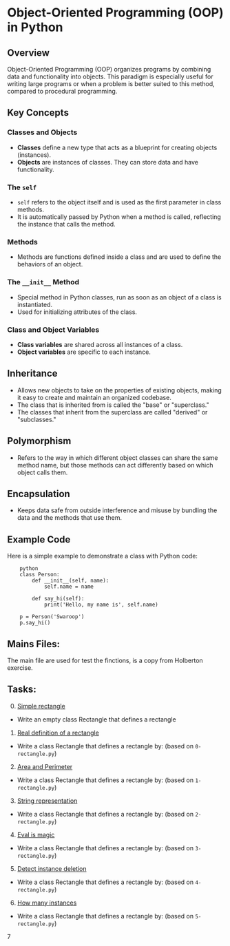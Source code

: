 # Object-Oriented Programming (OOP) in Python

## Overview
Object-Oriented Programming (OOP) organizes programs by combining data and functionality into objects. This paradigm is especially useful for writing large programs or when a problem is better suited to this method, compared to procedural programming.

## Key Concepts

### Classes and Objects
- **Classes** define a new type that acts as a blueprint for creating objects (instances).
- **Objects** are instances of classes. They can store data and have functionality.

### The `self`
- `self` refers to the object itself and is used as the first parameter in class methods.
- It is automatically passed by Python when a method is called, reflecting the instance that calls the method.

### Methods
- Methods are functions defined inside a class and are used to define the behaviors of an object.

### The `__init__` Method
- Special method in Python classes, run as soon as an object of a class is instantiated.
- Used for initializing attributes of the class.

### Class and Object Variables
- **Class variables** are shared across all instances of a class.
- **Object variables** are specific to each instance.

## Inheritance
- Allows new objects to take on the properties of existing objects, making it easy to create and maintain an organized codebase.
- The class that is inherited from is called the "base" or "superclass."
- The classes that inherit from the superclass are called "derived" or "subclasses."

## Polymorphism
- Refers to the way in which different object classes can share the same method name, but those methods can act differently based on which object calls them.

## Encapsulation
- Keeps data safe from outside interference and misuse by bundling the data and the methods that use them.

## Example Code

Here is a simple example to demonstrate a class with Python code:

        python
        class Person:
            def __init__(self, name):
                self.name = name

            def say_hi(self):
                print('Hello, my name is', self.name)

        p = Person('Swaroop')
        p.say_hi()

## Mains Files:

 The main file are used for test the finctions, is a copy from Holberton exercise.

## Tasks:

0. [Simple rectangle](./0-rectangle.py)

 * Write an empty class Rectangle that defines a rectangle

1. [Real definition of a rectangle](./1-rectangle.py)

 * Write a class Rectangle that defines a rectangle by: (based on `0-rectangle.py`)

2. [Area and Perimeter](./2-rectangle.py)

 * Write a class Rectangle that defines a rectangle by: (based on `1-rectangle.py`)

3. [String representation](./3-rectangle.py)

 * Write a class Rectangle that defines a rectangle by: (based on `2-rectangle.py`)

4. [Eval is magic](./4-rectangle.py)

 * Write a class Rectangle that defines a rectangle by: (based on `3-rectangle.py`)

5. [Detect instance deletion](./5-rectangle.py)

 * Write a class Rectangle that defines a rectangle by: (based on `4-rectangle.py`)

6. [How many instances](./6-rectangle.py)

 * Write a class Rectangle that defines a rectangle by: (based on `5-rectangle.py`)

7


